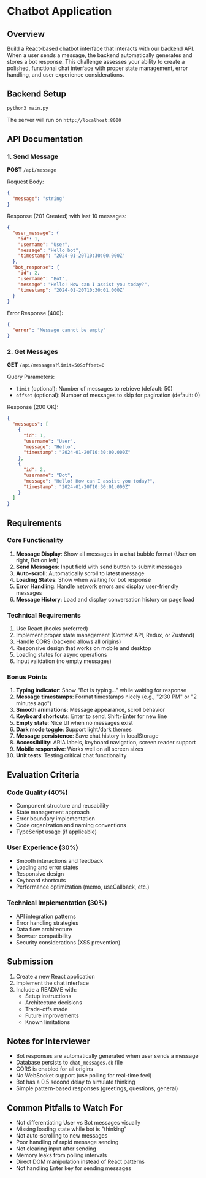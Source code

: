 # Chatbot Application

## Overview
Build a React-based chatbot interface that interacts with our backend API. When a user sends a message, the backend automatically generates and stores a bot response. This challenge assesses your ability to create a polished, functional chat interface with proper state management, error handling, and user experience considerations.

## Backend Setup
```bash
python3 main.py
```
The server will run on `http://localhost:8000`

## API Documentation

### 1. Send Message
**POST** `/api/message`

Request Body:
```json
{
  "message": "string"
}
```

Response (201 Created) with last 10 messages:
```json
{
  "user_message": {
    "id": 1,
    "username": "User",
    "message": "Hello bot",
    "timestamp": "2024-01-20T10:30:00.000Z"
  },
  "bot_response": {
    "id": 2,
    "username": "Bot",
    "message": "Hello! How can I assist you today?",
    "timestamp": "2024-01-20T10:30:01.000Z"
  }
}
```

Error Response (400):
```json
{
  "error": "Message cannot be empty"
}
```

### 2. Get Messages
**GET** `/api/messages?limit=50&offset=0`

Query Parameters:
- `limit` (optional): Number of messages to retrieve (default: 50)
- `offset` (optional): Number of messages to skip for pagination (default: 0)

Response (200 OK):
```json
{
  "messages": [
    {
      "id": 1,
      "username": "User",
      "message": "Hello",
      "timestamp": "2024-01-20T10:30:00.000Z"
    },
    {
      "id": 2,
      "username": "Bot",
      "message": "Hello! How can I assist you today?",
      "timestamp": "2024-01-20T10:30:01.000Z"
    }
  ]
}
```

## Requirements

### Core Functionality
1. **Message Display**: Show all messages in a chat bubble format (User on right, Bot on left)
2. **Send Messages**: Input field with send button to submit messages
3. **Auto-scroll**: Automatically scroll to latest message
4. **Loading States**: Show when waiting for bot response
5. **Error Handling**: Handle network errors and display user-friendly messages
6. **Message History**: Load and display conversation history on page load

### Technical Requirements
1. Use React (hooks preferred)
2. Implement proper state management (Context API, Redux, or Zustand)
3. Handle CORS (backend allows all origins)
4. Responsive design that works on mobile and desktop
5. Loading states for async operations
6. Input validation (no empty messages)

### Bonus Points
1. **Typing indicator**: Show "Bot is typing..." while waiting for response
2. **Message timestamps**: Format timestamps nicely (e.g., "2:30 PM" or "2 minutes ago")
3. **Smooth animations**: Message appearance, scroll behavior
4. **Keyboard shortcuts**: Enter to send, Shift+Enter for new line
5. **Empty state**: Nice UI when no messages exist
6. **Dark mode toggle**: Support light/dark themes
7. **Message persistence**: Save chat history in localStorage
8. **Accessibility**: ARIA labels, keyboard navigation, screen reader support
9. **Mobile responsive**: Works well on all screen sizes
10. **Unit tests**: Testing critical chat functionality

## Evaluation Criteria

### Code Quality (40%)
- Component structure and reusability
- State management approach
- Error boundary implementation
- Code organization and naming conventions
- TypeScript usage (if applicable)

### User Experience (30%)
- Smooth interactions and feedback
- Loading and error states
- Responsive design
- Keyboard shortcuts
- Performance optimization (memo, useCallback, etc.)

### Technical Implementation (30%)
- API integration patterns
- Error handling strategies
- Data flow architecture
- Browser compatibility
- Security considerations (XSS prevention)

## Submission
1. Create a new React application
2. Implement the chat interface
3. Include a README with:
   - Setup instructions
   - Architecture decisions
   - Trade-offs made
   - Future improvements
   - Known limitations

## Notes for Interviewer
- Bot responses are automatically generated when user sends a message
- Database persists to `chat_messages.db` file
- CORS is enabled for all origins
- No WebSocket support (use polling for real-time feel)
- Bot has a 0.5 second delay to simulate thinking
- Simple pattern-based responses (greetings, questions, general)

## Common Pitfalls to Watch For
- Not differentiating User vs Bot messages visually
- Missing loading state while bot is "thinking"
- Not auto-scrolling to new messages
- Poor handling of rapid message sending
- Not clearing input after sending
- Memory leaks from polling intervals
- Direct DOM manipulation instead of React patterns
- Not handling Enter key for sending messages